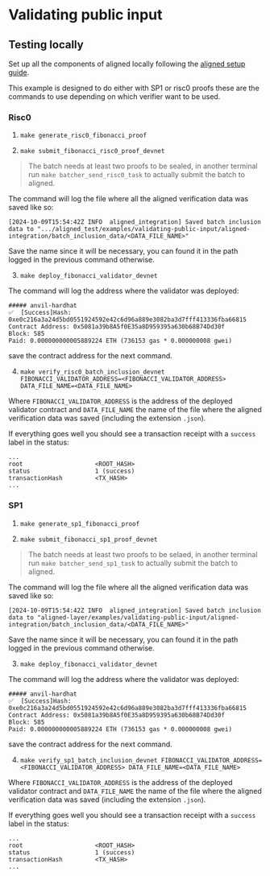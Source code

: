 # Validating public input

## Testing locally

Set up all the components of aligned locally following the [aligned setup guide](../../docs/3_guides/6_setup_aligned.md).

This example is designed to do either with SP1 or risc0 proofs these are the commands to use depending on which verifier want to be used.

### Risc0

1. `make generate_risc0_fibonacci_proof`

2. `make submit_fibonacci_risc0_proof_devnet`

> The batch needs at least two proofs to be sealed, in another terminal run `make batcher_send_risc0_task` to actually submit the batch to aligned.

The command will log the file where all the aligned verification data was saved like so:

```
[2024-10-09T15:54:42Z INFO  aligned_integration] Saved batch inclusion data to ".../aligned_test/examples/validating-public-input/aligned-integration/batch_inclusion_data/<DATA_FILE_NAME>"
```

Save the name since it will be necessary, you can found it in the path logged in the previous command otherwise.

3. `make deploy_fibonacci_validator_devnet`

The command will log the address where the validator was deployed:

```
##### anvil-hardhat
✅  [Success]Hash: 0xe0c216a3a24d5bd0551924592e42c6d96a889e3082ba3d7fff413336fba66815
Contract Address: 0x5081a39b8A5f0E35a8D959395a630b68B74Dd30f
Block: 585
Paid: 0.000000000005889224 ETH (736153 gas * 0.000000008 gwei)
```

save the contract address for the next command.

4. `make verify_risc0_batch_inclusion_devnet FIBONACCI_VALIDATOR_ADDRESS=<FIBONACCI_VALIDATOR_ADDRESS> DATA_FILE_NAME=<DATA_FILE_NAME>`

Where `FIBONACCI_VALIDATOR_ADDRESS` is the address of the deployed validator contract and `DATA_FILE_NAME` the name of the file where the aligned verification data was saved (including the extension `.json`).

If everything goes well you should see a transaction receipt with a `success` label in the status:

```
...
root                    <ROOT_HASH>
status                  1 (success)
transactionHash         <TX_HASH>
...
```

### SP1

1. `make generate_sp1_fibonacci_proof`

2. `make submit_fibonacci_sp1_proof_devnet`

> The batch needs at least two proofs to be selaed, in another terminal run `make batcher_send_sp1_task` to actually submit the batch to aligned.

The command will log the file where all the aligned verification data was saved like so:

```
[2024-10-09T15:54:42Z INFO  aligned_integration] Saved batch inclusion data to "aligned-layer/examples/validating-public-input/aligned-integration/batch_inclusion_data/<DATA_FILE_NAME>"
```

Save the name since it will be necessary, you can found it in the path logged in the previous command otherwise.

3. `make deploy_fibonacci_validator_devnet`

The command will log the address where the validator was deployed:

```
##### anvil-hardhat
✅  [Success]Hash: 0xe0c216a3a24d5bd0551924592e42c6d96a889e3082ba3d7fff413336fba66815
Contract Address: 0x5081a39b8A5f0E35a8D959395a630b68B74Dd30f
Block: 585
Paid: 0.000000000005889224 ETH (736153 gas * 0.000000008 gwei)
```

save the contract address for the next command.

4. `make verify_sp1_batch_inclusion_devnet FIBONACCI_VALIDATOR_ADDRESS=<FIBONACCI_VALIDATOR_ADDRESS> DATA_FILE_NAME=<DATA_FILE_NAME>`

Where `FIBONACCI_VALIDATOR_ADDRESS` is the address of the deployed validator contract and `DATA_FILE_NAME` the name of the file where the aligned verification data was saved (including the extension `.json`).

If everything goes well you should see a transaction receipt with a `success` label in the status:

```
...
root                    <ROOT_HASH>
status                  1 (success)
transactionHash         <TX_HASH>
...
```
